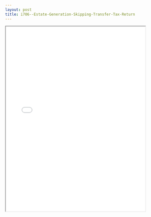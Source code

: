 ```yaml
---
layout: post
title: i706--Estate-Generation-Skipping-Transfer-Tax-Return
---
```


<div class="pdf-container">
<iframe src="/ea//_pdf-2-md/i706--Estate-Generation-Skipping-Transfer-Tax-Return.pdf" height="600" width="90%" allowFullScreen="true"></iframe>
</div>

